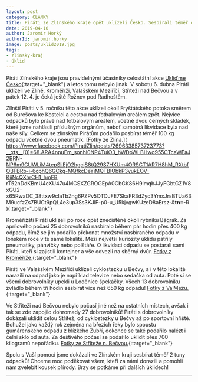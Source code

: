 ```yaml
---
layout: post
category: CLANKY
title: Piráti ze Zlínského kraje opět uklízeli Česko. Sesbírali téměř dvě tuny odpadu!
date: 2019-04-10
author: Jaromír Horký
authorId: jaromir.horky
image: posts/uklid2019.jpg   
tags: 
- zlinsky-kraj
- úklid
---
```

Piráti Zlínského kraje jsou pravidelnými účastníky celostátní akce [Ukliďme Česko](http://www.uklidmecesko.cz){:target="_blank"} a letos tomu nebylo jinak. V sobotu 6. dubna Piráti uklízeli ve Zlíně, Kroměříži, Valašském Meziříčí, Stříteži nad Bečvou a v pátek 12. 4. je čeká ještě Rožnov pod Radhoštěm.

Zlínští Piráti v 5. ročníku této akce uklízeli okolí Fryštátského potoka směrem od Burešova ke Kostelci a cestou nad fotbalovým areálem zpět. Nejvíce odpadků bylo právě nad fotbalovým areálem, včetně dvou černých skládek, které jsme nahlásili příslušným orgánům, neboť samotná likvidace byla nad naše síly. Celkem se zlínským Pirátům podařilo posbírat téměř 100 kg odpadu včetně dvou pneumatik.
[Fotky ze Zlína.]( https://www.facebook.com/PiratiZlin/posts/2696338573723773?__xts__[0]=68.ARA4npuEm_sonhl0NP4TuiO3_hWDoWLBHwo955CTcaWEaJ2BRN-NP6m9CUWLiM4tepSliEjO2hgcjS8tQ29S7HXUm4ORSCT1AR7H8hM_RXtbfOBFBRb-i-6cphQ6GCkg-MQfkcDeYjMQTBIObkP3yukEOV-KjjNcQXhrCH1_hmFB	rT52nDdKBmU4cXU47u4MCSXZGROGEpA0CbGK86H9lmqbJJyFGbtGZ1V8xGU2-x65RwaDC_38ttxw9claTbZng6PZPv5OTOJFE7SkaFR3dZyc3YmxJrsBTUa63M9ucfzZs7BUCt9pQL4e3up3Ss3KJlF-p0-u_U5kjvgwKUzeD8aErsz-&__tn__=-R
){:target="_blank"}

Kroměřížští Piráti uklízeli po roce opět znečištěné okolí rybníku Bágrák. Za aprílového počasí 25 dobrovolníků nasbíralo během pár hodin přes 400 kg odpadu, čímž se jim podařilo překonat množství nasbíraného odpadu v loňském roce v té samé lokalitě. Mezi největší kuriozity úklidu patřily pneumatiky, pánvičky nebo polštáře. O likvidaci odpadu se postarali sami Piráti, kteří si zajistili kontejner a vše odvezli na sběrný dvůr.
[Fotky z Kroměříže.]( https://www.facebook.com/pg/piratikromeriz/photos/?tab=album&album_id=2385632195006683&__xts__%5B0%5D=68.ARA56KYDMF35MASLcGHPfwZKvTIwnOgoEKD2f70biKln3jQ_REcb58XtcbKbVWeoG37G9w3X5KuPGk93kUiLv_UdORfLlBc5Tz7OREgyWQ0QAdDe
){:target="_blank"}

Piráti ve Valašském Meziříčí uklízeli cyklostezku u Bečvy, a i v této lokalitě narazili na odpad jako je například televize nebo sedačka od auta. Poté si se všemi dobrovolníky upekli u Loděnice špekáčky. Všech 13 dobrovolníku zvládlo během tří hodin sesbírat více než 650 kg odpadu!
[Fotky z ValMezu.](https://www.facebook.com/events/297118320982902/?active_tab=discussion){:target="_blank"}

Ve Stříteži nad Bečvou nebylo počasí jiné než na ostatních místech, avšak i tak se zde zapojilo dohromady 27 dobrovolníků! Piráti s dobrovolníky dokázali uklidit celou Střítež, od cyklostezky u Bečvy až po sportovní hřiště. Bohužel jako každý rok zejména na březích řeky bylo spoustu gumárenského odpadu z blízkého Zubří, dokonce se také podařilo nalézt i čelní sklo od auta. Za deštivého počasí se podařilo uklidit přes 700 kilogramů nepořádku.
[Fotky ze Stříteže n. Bečvou.](){:target="_blank"}

Spolu s Vaší pomocí jsme dokázali ve Zlínském kraji sesbírat téměř 2 tuny odpadků! Chceme moc poděkovat všem, kteří za námi dorazili a pomohli nám zvelebit kousek přírody. Brzy se potkáme při dalších úklidech!

- - -

